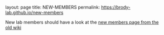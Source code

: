 layout: page
title: NEW-MEMBERS
permalink: https://brody-lab.github.io/new-members

New lab members should have a look at the [new members page from the old
wiki](https://brodylabwiki.princeton.edu/wiki/index.php?title=Steps_For_New_Lab_Members)
